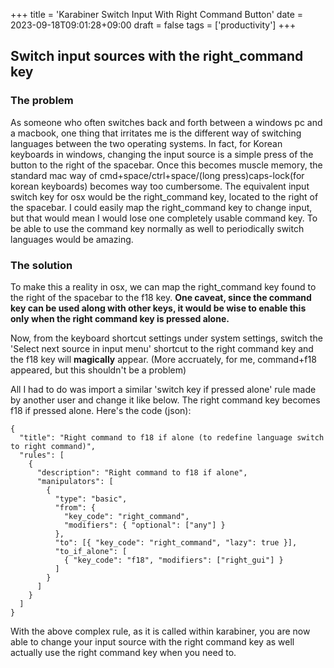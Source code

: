 +++
title = 'Karabiner Switch Input With Right Command Button'
date = 2023-09-18T09:01:28+09:00
draft = false
tags = ['productivity']
+++

## Switch input sources with the right_command key

### The problem
As someone who often switches back and forth between a windows pc and a macbook, one thing that irritates me is the different way of switching languages between the two operating systems. 
In fact, for Korean keyboards in windows, changing the input source is a simple press of the button to the right of the spacebar.
Once this becomes muscle memory, the standard mac way of cmd+space/ctrl+space/(long press)caps-lock(for korean keyboards) becomes way too cumbersome.
The equivalent input switch key for osx would be the right_command key, located to the right of the spacebar. I could easily map the right_command key to change input, but that would mean I would lose one completely usable command key. To be able to use the command key normally as well to periodically switch languages would be amazing.

### The solution
To make this a reality in osx, we can map the right_command key found to the right of the spacebar to the f18 key. **One caveat, since the command key can be used along with other keys, it would be wise to enable this only when the right command key is pressed alone.**

Now, from the keyboard shortcut settings under system settings, switch the 'Select next source in input menu' shortcut to the right command key and the f18 key will **magically** appear. (More accruately, for me, command+f18 appeared, but this shouldn't be a problem)

All I had to do was import a similar 'switch key if pressed alone' rule made by another user and change it like below. The right command key becomes f18 if pressed alone.
Here's the code (json):
```
{
  "title": "Right command to f18 if alone (to redefine language switch to right command)",
  "rules": [
    {
      "description": "Right command to f18 if alone",
      "manipulators": [
        {
          "type": "basic",
          "from": {
            "key_code": "right_command",
            "modifiers": { "optional": ["any"] }
          },
          "to": [{ "key_code": "right_command", "lazy": true }],
          "to_if_alone": [
            { "key_code": "f18", "modifiers": ["right_gui"] }
          ]
        }
      ]
    }
  ]
}
```

With the above complex rule, as it is called within karabiner, you are now able to change your input source with the right command key as well actually use the right command key when you need to.